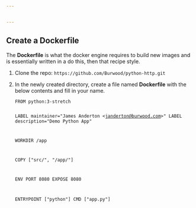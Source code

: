 ```yaml
---


---
```


<h2 id="create-a-dockerfile">Create a Dockerfile</h2>
<p>The <strong>Dockerfile</strong> is what the docker engine requires to build new images and is essentially written in a do this, then that recipe style.</p>
<ol>
<li>
<p>Clone the repo:  <code>https://github.com/Burwood/python-http.git</code></p>
</li>
<li>
<p>In the newly created directory, create a file named <strong>Dockerfile</strong> with the below contents and fill in your name.</p>
<pre><code>FROM python:3-stretch

LABEL maintainer="James Anderton &lt;janderton@burwood.com&gt;"
LABEL description="Demo Python App"

WORKDIR /app

COPY ["src/", "/app/"]

ENV PORT 8080
EXPOSE 8080

ENTRYPOINT ["python"]
CMD ["app.py"]
</code></pre>
</li>
</ol>

